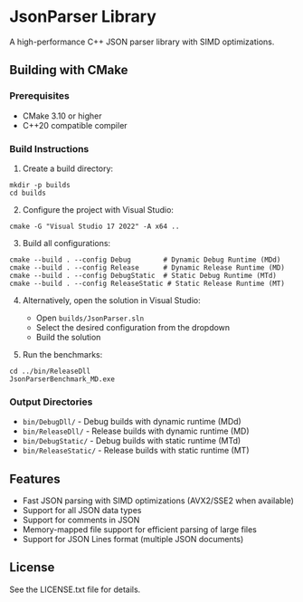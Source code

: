 # JsonParser Library

A high-performance C++ JSON parser library with SIMD optimizations.

## Building with CMake

### Prerequisites
- CMake 3.10 or higher
- C++20 compatible compiler

### Build Instructions

1. Create a build directory:
```
mkdir -p builds
cd builds
```

2. Configure the project with Visual Studio:
```
cmake -G "Visual Studio 17 2022" -A x64 ..
```

3. Build all configurations:
```
cmake --build . --config Debug        # Dynamic Debug Runtime (MDd)
cmake --build . --config Release      # Dynamic Release Runtime (MD)
cmake --build . --config DebugStatic  # Static Debug Runtime (MTd)
cmake --build . --config ReleaseStatic # Static Release Runtime (MT)
```

4. Alternatively, open the solution in Visual Studio:
   - Open `builds/JsonParser.sln`
   - Select the desired configuration from the dropdown
   - Build the solution

5. Run the benchmarks:
```
cd ../bin/ReleaseDll
JsonParserBenchmark_MD.exe
```

### Output Directories
- `bin/DebugDll/` - Debug builds with dynamic runtime (MDd)
- `bin/ReleaseDll/` - Release builds with dynamic runtime (MD)
- `bin/DebugStatic/` - Debug builds with static runtime (MTd)
- `bin/ReleaseStatic/` - Release builds with static runtime (MT)

## Features
- Fast JSON parsing with SIMD optimizations (AVX2/SSE2 when available)
- Support for all JSON data types
- Support for comments in JSON
- Memory-mapped file support for efficient parsing of large files
- Support for JSON Lines format (multiple JSON documents)

## License
See the LICENSE.txt file for details.
